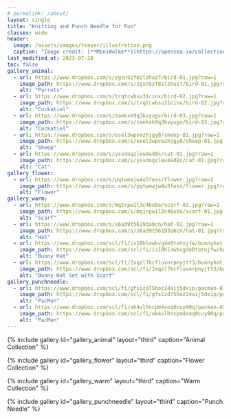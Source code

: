 ```yaml
---
# permalink: /about/
layout: single
title: "Knitting and Punch Needle for Fun"
classes: wide
header:
  image: /assets/images/teaser/illustration.png
  caption: "Image credit: [**MiniWolke**](https://opensea.io/collection/clother)"
last_modified_at: 2023-07-28
toc: false
gallery_animal:
  - url: https://www.dropbox.com/s/zgsn5zf8zlzhuz7/bird-01.jpg?raw=1
    image_path: https://www.dropbox.com/s/zgsn5zf8zlzhuz7/bird-01.jpg?raw=1
    alt: "Parrots"
  - url: https://www.dropbox.com/s/trqtcwbsu31cinx/bird-02.jpg?raw=1
    image_path: https://www.dropbox.com/s/trqtcwbsu31cinx/bird-02.jpg?raw=1
    alt: "Cockatiel"
  - url: https://www.dropbox.com/s/zaekxk9q3kvyugv/bird-03.jpg?raw=1
    image_path: https://www.dropbox.com/s/zaekxk9q3kvyugv/bird-03.jpg?raw=1
    alt: "Cockatiel"
  - url: https://www.dropbox.com/s/esel3wpvazhjgy8/sheep-01.jpg?raw=1
    image_path: https://www.dropbox.com/s/esel3wpvazhjgy8/sheep-01.jpg?raw=1
    alt: "Sheep"
  - url: https://www.dropbox.com/s/yssdoqzleu4ad8x/cat-01.jpg?raw=1
    image_path: https://www.dropbox.com/s/yssdoqzleu4ad8x/cat-01.jpg?raw=1
    alt: "Cat"
gallery_flower:
  - url: https://www.dropbox.com/s/pqtwmajw4u5fess/flower.jpg?raw=1
    image_path: https://www.dropbox.com/s/pqtwmajw4u5fess/flower.jpg?raw=1
    alt: "Flower"
gallery_warm:
  - url: https://www.dropbox.com/s/mq1rpw1l3c46xbo/scarf-01.jpg?raw=1
    image_path: https://www.dropbox.com/s/mq1rpw1l3c46xbo/scarf-01.jpg?raw=1
    alt: "Scarf"
  - url: https://www.dropbox.com/s/s6a39t56193a6cn/hat-01.jpg?raw=1
    image_path: https://www.dropbox.com/s/s6a39t56193a6cn/hat-01.jpg?raw=1
    alt: "Hat"
  - url: https://www.dropbox.com/scl/fi/is18hlowbvgde0tatojfw/bunnyhat.jpg?rlkey=wf99gb4n5my4n8letsb2grgeu&raw=1
    image_path: https://www.dropbox.com/scl/fi/is18hlowbvgde0tatojfw/bunnyhat.jpg?rlkey=wf99gb4n5my4n8letsb2grgeu&raw=1
    alt: "Bunny Hat"
  - url: https://www.dropbox.com/scl/fi/2xqzl7kcfluvnrpnyjtf3/bunnyhat-02.jpg?rlkey=5xj6gqema4pp9z7ucy3mij1tu&raw=1
    image_path: https://www.dropbox.com/scl/fi/2xqzl7kcfluvnrpnyjtf3/bunnyhat-02.jpg?rlkey=5xj6gqema4pp9z7ucy3mij1tu&raw=1
    alt: "Bunny Hat Set with Scarf"
gallery_punchneedle:
  - url: https://www.dropbox.com/scl/fi/gfsizd75hoz24aij5dxip/pacman-01.jpg?rlkey=nlsyx4h4bprnm8h9t1619euah&raw=1
    image_path: https://www.dropbox.com/scl/fi/gfsizd75hoz24aij5dxip/pacman-01.jpg?rlkey=nlsyx4h4bprnm8h9t1619euah&raw=1
    alt: "PacMan"
  - url: https://www.dropbox.com/scl/fi/ak4vlhncpm4xoq0cuy90q/pacman-02.jpg?rlkey=cb0if5hwmdjy62whhhpbruyhx&raw=1
    image_path: https://www.dropbox.com/scl/fi/ak4vlhncpm4xoq0cuy90q/pacman-02.jpg?rlkey=cb0if5hwmdjy62whhhpbruyhx&raw=1
    alt: "PacMan"
---
```




{% include gallery id="gallery_animal" layout="third" caption="Animal Collection" %}

{% include gallery id="gallery_flower" layout="third" caption="Flower Collection" %}

{% include gallery id="gallery_warm" layout="third" caption="Warm Collection" %}

{% include gallery id="gallery_punchneedle" layout="third" caption="Punch Needle" %}
